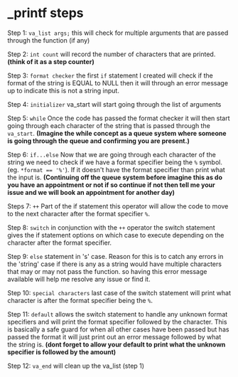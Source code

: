 # _printf steps

Step 1: `va_list args;` this will check for multiple arguments that are passed through the function (if any)

Step 2: `int count` will record the number of characters that are printed. 
**(think of it as a step counter)**

Step 3: `format checker` the first `if` statement I created will check if the format of the string is EQUAL to NULL then it will through an error message up to indicate this is not a string input.

Step 4: `initializer` va_start will start going through the list of arguments

Step 5: `while` Once the code has passed the format checker it will then start going through each character of the string that is passed through the `va_start`. 
**(Imagine the while concept as a queue system where someone is going through the queue and confirming you are present.)**

Step 6: `if...else` Now that we are going through each character of the string we need to check if we have a format specifier being the `%` symbol. (eg. `*format == '%'`).
If it doesn't have the format specifier than print what the input is. 
**(Continuing off the queue system before imagine this as do you have an appointment or not if so continue if not then tell me your issue and we will book an appointment for another day)**

Steps 7: `++` Part of the if statement this operator will allow the code to move to the next character after the format specifier `%`. 

Step 8: `switch` in conjunction with the `++` operator the switch statement gives the if statement options on which case to execute depending on the character after the format specifier. 

Step 9: `else` statement in 's' case. Reason for this is to catch any errors in the 'string' case if there is any as a string would have multiple characters that may or may not pass the function. so having this error message available will help me resolve any issue or find it. 

Step 10: `special characters` last case of the switch statement will print what character is after the format specifier being the `%`. 

Step 11: `default` allows the switch statement to handle any unknown format specifiers and will print the format specifier followed by the character. This is basically a safe guard for when all other cases have been passed but has passed the format it will just print out an error message followed by what the string is. **(dont forget to allow your default to print what the unknown specifier is followed by the amount)**

Step 12: `va_end` will clean up the va_list (step 1)

